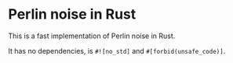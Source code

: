 # Perlin noise in Rust

This is a fast implementation of Perlin noise in Rust.

It has no dependencies, is `#![no_std]` and `#[forbid(unsafe_code)]`.

